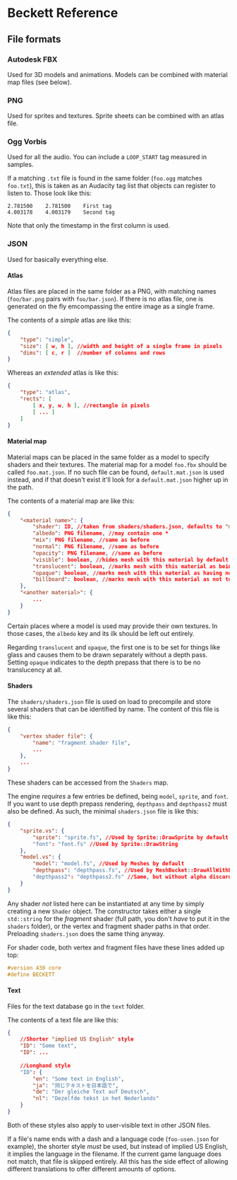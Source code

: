 # Beckett Reference

## File formats

### Autodesk FBX
Used for 3D models and animations. Models can be combined with material map files (see below).

### PNG
Used for sprites and textures. Sprite sheets can be combined with an atlas file.

### Ogg Vorbis
Used for all the audio. You can include a `LOOP_START` tag measured in samples.

If a matching `.txt` file is found in the same folder (`foo.ogg` matches `foo.txt`), this is taken as an Audacity tag list that objects can register to listen to. Those look like this:
```text
2.781500	2.781500	First tag
4.003178	4.003179	Second tag
```
Note that only the timestamp in the first column is used.

### JSON
Used for basically everything else.

#### Atlas
Atlas files are placed in the same folder as a PNG, with matching names (`foo/bar.png` pairs with `foo/bar.json`). If there is no atlas file, one is generated on the fly emcompassing the entire image as a single frame.

The contents of a *simple* atlas are like this:
```json
{
	"type": "simple",
	"size": [ w, h ], //width and height of a single frame in pixels
	"dims": [ c, r ]  //number of columns and rows
}
```
Whereas an *extended* atlas is like this:
```json
{
	"type": "atlas",
	"rects": [
		[ x, y, w, h ], //rectangle in pixels
		[ ... ]
	]
}
```

#### Material map
Material maps can be placed in the same folder as a model to specify shaders and their textures. The material map for a model `foo.fbx` should be called `foo.mat.json`. If no such file can be found, `default.mat.json` is used instead, and if that doesn't exist it'll look for a `default.mat.json` higher up in the path.

The contents of a material map are like this:
```json
{
	"<material name>": {
		"shader": ID, //taken from shaders/shaders.json, defaults to "model"
		"albedo": PNG filename, //may contain one *
		"mix": PNG filename, //same as before
		"normal": PNG filename, //same as before
		"opacity": PNG filename, //same as before
		"visible": boolean, //hides mesh with this material by default if false
		"translucent": boolean, //marks mesh with this material as being semi-translucent
		"opaque": boolean, //marks mesh with this material as having no translucency at all
		"billboard": boolean, //marks mesh with this material as not to be rotated
	},
	"<another material>": {
		...
	}
}
```
Certain places where a model is used may provide their own textures. In those cases, the `albedo` key and its ilk should be left out entirely.

Regarding `translucent` and `opaque`, the first one is to be set for things like glass and causes them to be drawn separately without a depth pass. Setting `opaque` indicates to the depth prepass that there is to be no translucency at all.

#### Shaders

The `shaders/shaders.json` file is used on load to precompile and store several shaders that can be identified by name. The content of this file is like this:

```json
{
	"vertex shader file": {
		"name": "fragment shader file",
		...
	},
	...
}
```

These shaders can be accessed from the `Shaders` map.

The engine *requires* a few entries be defined, being `model`, `sprite`, and `font`. If you want to use depth prepass rendering, `depthpass` and `depthpass2` must also be defined. As such, the minimal `shaders.json` file is like this:

```json
{
	"sprite.vs": {
		"sprite": "sprite.fs", //Used by Sprite::DrawSprite by default
		"font": "font.fs" //Used by Sprite::DrawString
	},
	"model.vs": {
		"model": "model.fs", //Used by Meshes by default
		"depthpass": "depthpass.fs", //Used by MeshBucket::DrawAllWithDepth
		"depthpass2": "depthpass2.fs" //Same, but without alpha discard
	}
}
```

Any shader *not* listed here can be instantiated at any time by simply creating a new `Shader` object. The constructor takes either a single `std::string` for the *fragment* shader (full path, you don't *have* to put it in the `shaders` folder), or the vertex and fragment shader paths in that order. Preloading `shaders.json` does the same thing anyway.

For shader code, both vertex and fragment files have these lines added up top:
```glsl
#version 430 core
#define BECKETT
```

#### Text
Files for the text database go in the `text` folder.

The contents of a text file are like this:
```json
{
	//Shorter "implied US English" style
	"ID": "Some text",
	"ID": ...
	
	//Longhand style
	"ID": {
		"en": "Some text in English",
		"ja": "同じテキストを日本語で",
		"de": "Der gleiche Text auf Deutsch",
		"nl": "Dezelfde tekst in het Nederlands"
	}
}
```
Both of these styles also apply to user-visible text in other JSON files.

If a file's name ends with a dash and a language code (`foo-usen.json` for example), the shorter style *must* be used, but instead of implied US English, it implies the language in the filename. If the current game language does not match, that file is skipped entirely. All this has the side effect of allowing different translations to offer different amounts of options.


